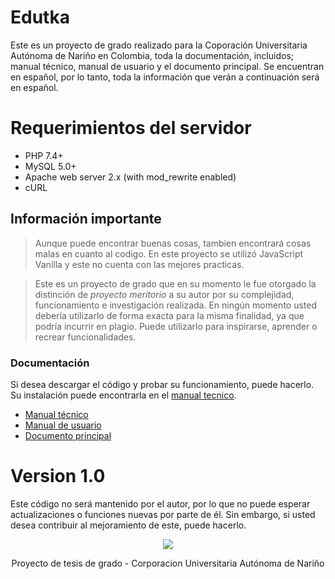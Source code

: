 # Edutka

Este es un proyecto de grado realizado para la Coporación Universitaria Autónoma de Nariño en Colombia, toda la documentación, incluidos; manual técnico, manual de usuario y el documento principal. Se encuentran en español, por lo tanto, toda la información que verán a continuación será en español.

# Requerimientos del servidor

- PHP 7.4+
- MySQL 5.0+
- Apache web server 2.x (with mod_rewrite enabled)
- cURL

## Información importante
> Aunque puede encontrar buenas cosas, tambien encontrará cosas malas en cuanto al codigo. En este proyecto se utilizó JavaScript Vanilla y este no cuenta con las mejores practicas.

> Este es un proyecto de grado que en su momento le fue otorgado la distinción de *proyecto meritorio* a su autor por su complejidad, funcionamiento e investigación realizada. En ningún momento usted debería utilizarlo de forma exacta para la misma finalidad, ya que podría incurrir en plagio. Puede utilizarlo para inspirarse, aprender o recrear funcionalidades.

### Documentación
Si desea descargar el código y probar su funcionamiento, puede hacerlo. Su instalación puede encontrarla en el <a href="https://edutka.soyvillareal.com/documents/manual-tecnico" target="_blank">manual tecnico</a>.

- <a href="https://edutka.soyvillareal.com/documents/manual-tecnico" target="_blank">Manual técnico</a>
- <a href="https://edutka.soyvillareal.com/documents/manual-de-usuario" target="_blank">Manual de usuario</a>
- <a href="https://edutka.soyvillareal.com/documents/documento-principal" target="_blank">Documento principal</a>


# Version 1.0
Este código no será mantenido por el autor, por lo que no puede esperar actualizaciones o funciones nuevas por parte de él. Sin embargo, si usted desea contribuir al mejoramiento de este, puede hacerlo.

<div align="center">
    <img src="https://estudiantes.aunar.edu.co/imagenes/logo.png">
    <p>Proyecto de tesis de grado - Corporacion Universitaria Autónoma de Nariño</p>
</div>
